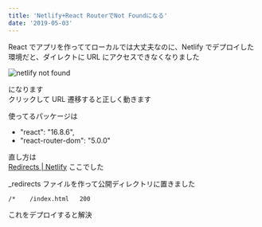 ```yaml
---
title: 'Netlify+React RouterでNot Foundになる'
date: '2019-05-03'
---
```


React でアプリを作っててローカルでは大丈夫なのに、Netlify でデプロイした環境だと、ダイレクトに URL にアクセスできなくなりました

![netlify not found](/netlify-not-found/netlify-not-found.png)

になります  
クリックして URL 遷移すると正しく動きます

使ってるパッケージは

- "react": "16.8.6",
- "react-router-dom": "5.0.0"

直し方は  
[Redirects \| Netlify](https://www.netlify.com/docs/redirects/#history-pushstate-and-single-page-apps)
ここでした

\_redirects ファイルを作って公開ディレクトリに置きました

```
/*    /index.html   200
```

これをデプロイすると解決
